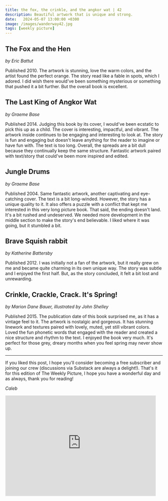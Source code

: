 ```yaml
---
title: the fox, the crinkle, and the angkor wat | 42
description: Beautiful artwork that is unique and strong.
date:   2024-05-07 13:00:00 +0300
image: /images/wanderway42.jpg
tags: [weekly picture]
---
```


## The Fox and the Hen

*by Eric Battut*

Published 2010. The artwork is stunning, love the warm colors, and the artist found the perfect orange. The story read like a fable in spots, which I adored. I did wish there would've been something mysterious or something that pushed it a bit further. But the overall book is excellent.

## The Last King of Angkor Wat

*by Graeme Base*

Published 2014. Judging this book by its cover, I would've been ecstatic to pick this up as a child. The cover is interesting, impactful, and vibrant. The artwork inside continues to be engaging and interesting to look at. The story is fun and engaging but doesn't leave anything for the reader to imagine or have fun with. The text is too long. Overall, the spreads are a bit dull because they continually keep the same structure. Fantastic artwork paired with text/story that could've been more inspired and edited. 

## Jungle Drums

*by Graeme Base*

Published 2004. Same fantastic artwork, another captivating and eye-catching cover. The text is a bit long-winded. However, the story has a unique quality to it. It also offers a puzzle with a conflict that kept me interested in this very long picture book. That said, the ending doesn't land. It's a bit rushed and undeserved. We needed more development in the middle section to make the story's end believable. I liked where it was going, but it stumbled a bit. 

## Brave Squish rabbit

*by Katherine Battersby*

Published 2012. I was initially not a fan of the artwork, but it really grew on me and became quite charming in its own unique way. The story was subtle and I enjoyed the first half. But, as the story concluded, it felt a bit lost and unrewarding. 

## Crinkle, Crackle, Crack. It's Spring!

*by Marion Dane Bauer, illustrated by John Shelley*

Published 2015. The publication date of this book surprised me, as it has a vintage feel to it. The artwork is nostalgic and gorgeous. It has stunning linework and textures paired with lovely, muted, yet still vibrant colors. Loved the fun phonetic words that engaged with the reader and created a nice structure and rhythm to the text. I enjoyed the book very much. It's perfect for those grey, dreary months when you feel spring may never show up. 

***

If you liked this post, I hope you'll consider becoming a free subscriber and joining our crew (discussions via Substack are always a delight!). That's it for this edition of The Weekly Picture, I hope you have a wonderful day and as always, thank you for reading!

*Caleb*
    
<iframe src="https://thewanderway.substack.com/embed" width="480" height="320" style="border:1px solid #EEE; background:white;" frameborder="0" scrolling="no"></iframe>
